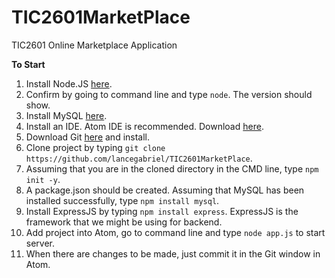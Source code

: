 # TIC2601MarketPlace
TIC2601 Online Marketplace Application

<b>To Start</b>
1. Install Node.JS <a href="https://nodejs.org/en/">here</a>.
2. Confirm by going to command line and type `node`. The version should show.
3. Install MySQL <a href="https://dev.mysql.com/downloads/file/?id=497106">here</a>.
3. Install an IDE. Atom IDE is recommended. Download <a href="https://atom.io/">here</a>.
4. Download Git <a href="https://git-scm.com/downloads">here</a> and install.
5. Clone project by typing `git clone https://github.com/lancegabriel/TIC2601MarketPlace`.
6. Assuming that you are in the cloned directory in the CMD line, type `npm init -y`.
7. A package.json should be created. Assuming that MySQL has been installed successfully, type `npm install mysql`.
8. Install ExpressJS by typing `npm install express`. ExpressJS is the framework that we might be using for backend.
9. Add project into Atom, go to command line and type `node app.js` to start server.
10. When there are changes to be made, just commit it in the Git window in Atom.
